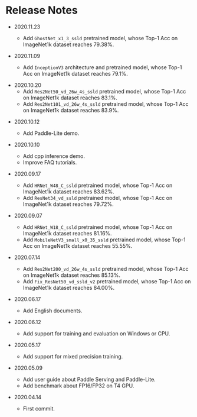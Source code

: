 # Release Notes

- 2020.11.23
    * Add `GhostNet_x1_3_ssld` pretrained model, whose Top-1 Acc on ImageNet1k dataset reaches 79.38%.
    
- 2020.11.09
    * Add `InceptionV3` architecture and pretrained model, whose Top-1 Acc on ImageNet1k dataset reaches 79.1%.
    
* 2020.10.20
    * Add `Res2Net50_vd_26w_4s_ssld` pretrained model, whose Top-1 Acc on ImageNet1k dataset reaches 83.1%.
    * Add `Res2Net101_vd_26w_4s_ssld` pretrained model, whose Top-1 Acc on ImageNet1k dataset reaches 83.9%.

- 2020.10.12
    * Add Paddle-Lite demo.

- 2020.10.10
    * Add cpp inference demo.
    * Improve FAQ tutorials.

* 2020.09.17
    * Add `HRNet_W48_C_ssld` pretrained model, whose Top-1 Acc on ImageNet1k dataset reaches 83.62%.
    * Add `ResNet34_vd_ssld` pretrained model, whose Top-1 Acc on ImageNet1k dataset reaches 79.72%.

* 2020.09.07
    * Add `HRNet_W18_C_ssld` pretrained model, whose Top-1 Acc on ImageNet1k dataset reaches 81.16%.
    * Add `MobileNetV3_small_x0_35_ssld` pretrained model, whose Top-1 Acc on ImageNet1k dataset reaches 55.55%.

* 2020.07.14
    * Add `Res2Net200_vd_26w_4s_ssld` pretrained model, whose Top-1 Acc on ImageNet1k dataset reaches 85.13%.
    * Add `Fix_ResNet50_vd_ssld_v2` pretrained model, whose Top-1 Acc on ImageNet1k dataset reaches 84.00%.

* 2020.06.17
    * Add English documents.

* 2020.06.12
    * Add support for training and evaluation on Windows or CPU.

* 2020.05.17
    * Add support for mixed precision training.

* 2020.05.09
    * Add user guide about Paddle Serving and Paddle-Lite.
    * Add benchmark about FP16/FP32 on T4 GPU.

* 2020.04.14
    * First commit.
